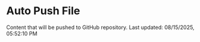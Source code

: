 # Auto Push File

Content that will be pushed to GitHub repository.
Last updated: 08/15/2025, 05:52:10 PM